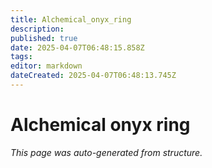 ```yaml
---
title: Alchemical_onyx_ring
description: 
published: true
date: 2025-04-07T06:48:15.858Z
tags: 
editor: markdown
dateCreated: 2025-04-07T06:48:13.745Z
---
```


# Alchemical onyx ring

*This page was auto-generated from structure.*